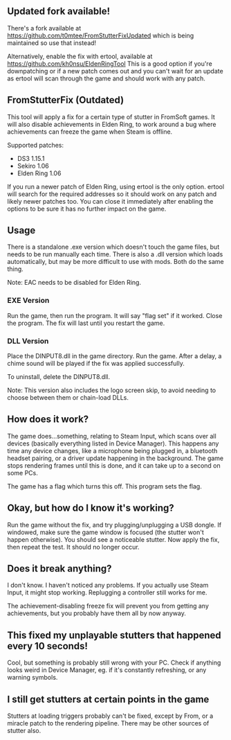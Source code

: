 ## Updated fork available!
There's a fork available at https://github.com/t0mtee/FromStutterFixUpdated which is being maintained so use that instead!

Alternatively, enable the fix with ertool, available at https://github.com/kh0nsu/EldenRingTool
This is a good option if you're downpatching or if a new patch comes out and you can't wait for an update as ertool will scan through the game and should work with any patch.

## FromStutterFix (Outdated)

This tool will apply a fix for a certain type of stutter in FromSoft games. It will also disable achievements in Elden Ring, to work around a bug where achievements can freeze the game when Steam is offline.

Supported patches:
* DS3 1.15.1
* Sekiro 1.06
* Elden Ring 1.06

If you run a newer patch of Elden Ring, using ertool is the only option. ertool will search for the required addresses so it should work on any patch and likely newer patches too. You can close it immediately after enabling the options to be sure it has no further impact on the game.

## Usage

There is a standalone .exe version which doesn't touch the game files, but needs to be run manually each time. There is also a .dll version which loads automatically, but may be more difficult to use with mods. Both do the same thing.

Note: EAC needs to be disabled for Elden Ring.

### EXE Version

Run the game, then run the program. It will say "flag set" if it worked. Close the program. The fix will last until you restart the game.

### DLL Version

Place the DINPUT8.dll in the game directory. Run the game. After a delay, a chime sound will be played if the fix was applied successfully.

To uninstall, delete the DINPUT8.dll.

Note: This version also includes the logo screen skip, to avoid needing to choose between them or chain-load DLLs.

## How does it work?

The game does...something, relating to Steam Input, which scans over all devices (basically everything listed in Device Manager). This happens any time any device changes, like a microphone being plugged in, a bluetooth headset pairing, or a driver update happening in the background. The game stops rendering frames until this is done, and it can take up to a second on some PCs.

The game has a flag which turns this off. This program sets the flag.

## Okay, but how do I know it's working?

Run the game without the fix, and try plugging/unplugging a USB dongle. If windowed, make sure the game window is focused (the stutter won't happen otherwise). You should see a noticeable stutter. Now apply the fix, then repeat the test. It should no longer occur.

## Does it break anything?

I don't know. I haven't noticed any problems. If you actually use Steam Input, it might stop working. Replugging a controller still works for me.

The achievement-disabling freeze fix will prevent you from getting any achievements, but you probably have them all by now anyway.

## This fixed my unplayable stutters that happened every 10 seconds!

Cool, but something is probably still wrong with your PC. Check if anything looks weird in Device Manager, eg. if it's constantly refreshing, or any warning symbols.

## I still get stutters at certain points in the game

Stutters at loading triggers probably can't be fixed, except by From, or a miracle patch to the rendering pipeline. There may be other sources of stutter also.
